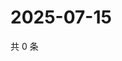 # 2025-07-15

共 0 条

<!-- BEGIN ZHIHUQUESTIONS -->
<!-- 最后更新时间 Tue Jul 15 2025 14:18:47 GMT+0800 (China Standard Time) -->

<!-- END ZHIHUQUESTIONS -->

